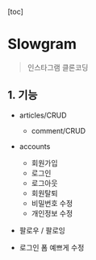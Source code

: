 [toc]

# Slowgram

> 인스타그램 클론코딩

## 1. 기능

- articles/CRUD
  - comment/CRUD
- accounts
  - 회원가입
  - 로그인
  - 로그아웃
  - 회원탈퇴
  - 비밀번호 수정
  - 개인정보 수정
- 팔로우 / 팔로잉



- 로그인 폼 예쁘게 수정